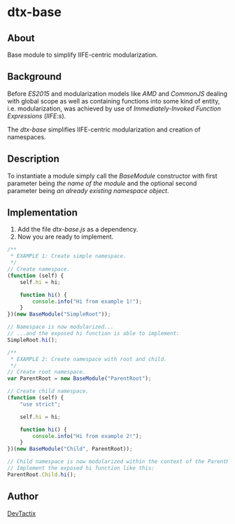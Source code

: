 # dtx-base
## About
Base module to simplify IIFE-centric modularization.

## Background
Before _ES2015_ and modularization models like _AMD_ and _CommonJS_ dealing with global scope as well as containing functions into some kind of entity, i.e. modularization, was achieved by use of _Immediately-Invoked Function Expressions_ (_IIFE:s_).

The _dtx-base_ simplifies IIFE-centric modularization and creation of namespaces.

## Description
To instantiate a module simply call the _BaseModule_ constructor with first parameter being _the name of the module_ and the optional second parameter being _an already existing namespace object_.

## Implementation
1. Add the file _dtx-base.js_ as a dependency.
2. Now you are ready to implement.

```javascript
/**
 * EXAMPLE 1: Create simple namespace.
 */
// Create namespace.
(function (self) {
    self.hi = hi;

    function hi() {
        console.info("Hi from example 1!");
    }
})(new BaseModule("SimpleRoot"));

// Namespace is now modularized...
// ...and the exposed hi function is able to implement:
SimpleRoot.hi();
```

```javascript
/**
 * EXAMPLE 2: Create namespace with root and child.
 */
// Create root namespace.
var ParentRoot = new BaseModule("ParentRoot");

// Create child namespace.
(function (self) {
    "use strict";

    self.hi = hi;

    function hi() {
        console.info("Hi from example 2!");
    }
})(new BaseModule("Child", ParentRoot));

// Child namespace is now modularized within the context of the ParentRoot namespace.
// Implement the exposed hi function like this:
ParentRoot.Child.hi();
```

## Author
[DevTactix](https://github.com/DevTactix)
